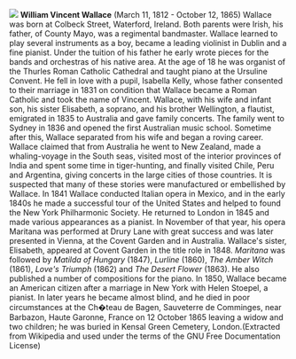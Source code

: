 ![](/wvwallace.jpg)
**William Vincent Wallace** (March 11, 1812 - October 12, 1865) Wallace was born at Colbeck Street, Waterford, Ireland. Both parents were Irish, his father, of County Mayo, was a regimental bandmaster. Wallace learned to play several instruments as a boy, became a leading violinist in Dublin and a fine pianist. Under the tuition of his father he early wrote pieces for the bands and orchestras of his native area. At the age of 18 he was organist of the Thurles Roman Catholic Cathedral and taught piano at the Ursuline Convent. He fell in love with a pupil, Isabella Kelly, whose father consented to their marriage in 1831 on condition that Wallace became a Roman Catholic and took the name of Vincent. 
Wallace, with his wife and infant son, his sister Elisabeth, a soprano, and his brother Wellington, a flautist, emigrated in 1835 to Australia and gave family concerts. The family went to Sydney in 1836 and opened the first Australian music school. Sometime after this, Wallace separated from his wife and began a roving career. Wallace claimed that from Australia he went to New Zealand, made a whaling-voyage in the South seas, visited most of the interior provinces of India and spent some time in tiger-hunting, and finally visited Chile, Peru and Argentina, giving concerts in the large cities of those countries. It is suspected that many of these stories were manufactured or embellished by Wallace. In 1841 Wallace conducted Italian opera in Mexico, and in the early 1840s he made a successful tour of the United States and helped to found the New York Philharmonic Society. 
He returned to London in 1845 and made various appearances as a pianist. In November of that year, his opera Maritana was performed at Drury Lane with great success and was later presented in Vienna, at the Covent Garden and in Australia. Wallace's sister, Elisabeth, appeared at Covent Garden in the title role in 1848. *Maritana* was followed by *Matilda of Hungary* (1847), *Lurline* (1860), *The Amber Witch* (1861), *Love's Triumph* (1862) and *The Desert Flower* (1863). He also published a number of compositions for the piano.
In 1850, Wallace became an American citizen after a marriage in New York with Helen Stoepel, a pianist. In later years he became almost blind, and he died in poor circumstances at the Ch�teau de Bagen, Sauveterre de Comminges, near Barbazon, Haute Garonne, France on 12 October 1865 leaving a widow and two children; he was buried in Kensal Green Cemetery, London.(Extracted from Wikipedia and used under the terms of the GNU Free Documentation License) 


 
